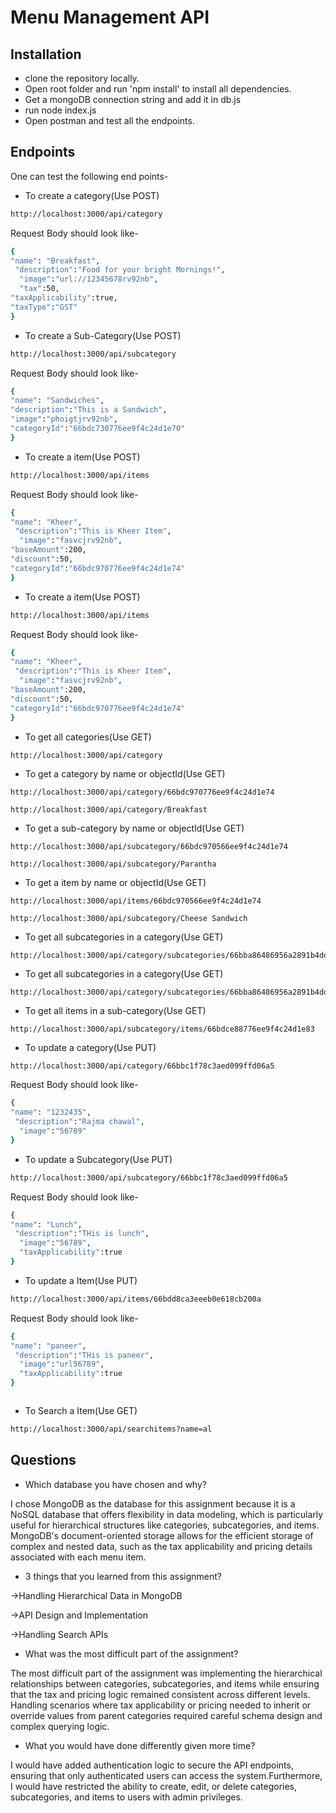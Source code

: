 
# Menu Management API

## Installation

* clone the repository locally.
* Open root folder and run 'npm install' to install all dependencies.
* Get a mongoDB connection string and add it in db.js
* run node index.js
* Open postman and test all the endpoints.

## Endpoints
One can test the following end points-

* To create a category(Use POST)

```bash
http://localhost:3000/api/category
```
Request Body should look like-
```bash
{
"name": "Breakfast",
 "description":"Food for your bright Mornings!",
  "image":"url://12345678rv92nb",
  "tax":50,
"taxApplicability":true,
"taxType":"GST"
}
```
* To create a Sub-Category(Use POST)

```bash
http://localhost:3000/api/subcategory
```
Request Body should look like-
```bash
{
"name": "Sandwiches",
"description":"This is a Sandwich",
"image":"phoigtjrv92nb",
"categoryId":"66bdc730776ee9f4c24d1e70"
}
```

* To create a item(Use POST)

```bash
http://localhost:3000/api/items
```
Request Body should look like-
```bash
{
"name": "Kheer",
 "description":"This is Kheer Item",
  "image":"fasvcjrv92nb",
"baseAmount":200,
"discount":50,
"categoryId":"66bdc970776ee9f4c24d1e74"
}
```

* To create a item(Use POST)

```bash
http://localhost:3000/api/items
```
Request Body should look like-
```bash
{
"name": "Kheer",
 "description":"This is Kheer Item",
  "image":"fasvcjrv92nb",
"baseAmount":200,
"discount":50,
"categoryId":"66bdc970776ee9f4c24d1e74"
}
```
* To get all categories(Use GET)

```
http://localhost:3000/api/category
```
* To get a category by name or objectId(Use GET)

```
http://localhost:3000/api/category/66bdc970776ee9f4c24d1e74
```
```
http://localhost:3000/api/category/Breakfast
```
* To get a sub-category by name or objectId(Use GET)

```
http://localhost:3000/api/subcategory/66bdc970566ee9f4c24d1e74
```
```
http://localhost:3000/api/subcategory/Parantha
```
* To get a item by name or objectId(Use GET)

```
http://localhost:3000/api/items/66bdc970566ee9f4c24d1e74
```
```
http://localhost:3000/api/subcategory/Cheese Sandwich
```

* To get all subcategories in a category(Use GET)

```
http://localhost:3000/api/category/subcategories/66bba86486956a2891b4dd74
```
* To get all subcategories in a category(Use GET)

```
http://localhost:3000/api/category/subcategories/66bba86486956a2891b4dd74
```
* To get all items in a sub-category(Use GET)

```
http://localhost:3000/api/subcategory/items/66bdce88776ee9f4c24d1e83
```
* To update a category(Use PUT)

```bash
http://localhost:3000/api/category/66bbc1f78c3aed099ffd06a5
```
Request Body should look like-
```bash
{
"name": "1232435",
 "description":"Rajma chawal",
  "image":"56789"
}
```
* To update a Subcategory(Use PUT)

```bash
http://localhost:3000/api/subcategory/66bbc1f78c3aed099ffd06a5
```
Request Body should look like-
```bash
{
"name": "Lunch",
 "description":"THis is lunch",
  "image":"56789",
  "taxApplicability":true
}
```
* To update a Item(Use PUT)

```bash
http://localhost:3000/api/items/66bdd8ca3eeeb0e618cb200a
```
Request Body should look like-
```bash
{
"name": "paneer",
 "description":"THis is paneer",
  "image":"url56789",
  "taxApplicability":true
}
```


```

```
* To Search a Item(Use GET)

```bash
http://localhost:3000/api/searchitems?name=al
```
## Questions
* Which database you have chosen and why?

I chose MongoDB as the database for this assignment because it is a NoSQL database that offers flexibility in data modeling, which is particularly useful for hierarchical structures like categories, subcategories, and items. MongoDB's document-oriented storage allows for the efficient storage of complex and nested data, such as the tax applicability and pricing details associated with each menu item.

* 3 things that you learned from this assignment?

->Handling Hierarchical Data in MongoDB 

->API Design and Implementation

->Handling Search APIs

* What was the most difficult part of the assignment?

The most difficult part of the assignment was implementing the hierarchical relationships between categories, subcategories, and items while ensuring that the tax and pricing logic remained consistent across different levels. Handling scenarios where tax applicability or pricing needed to inherit or override values from parent categories required careful schema design and complex querying logic.

* What you would have done differently given more time?

 I would have added authentication logic to secure the API endpoints, ensuring that only authenticated users can access the system.Furthermore, I would have restricted the ability to create, edit, or delete categories, subcategories, and items to users with admin privileges.

